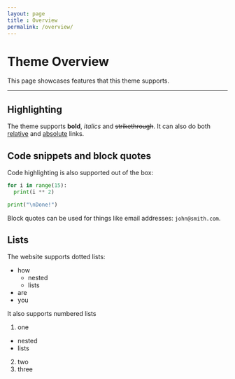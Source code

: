 ```yaml
---
layout: page
title : Overview
permalink: /overview/
---
```


# Theme Overview
This page showcases features that this theme supports.

---

## Highlighting

The theme supports **bold**, _italics_ and ~~strikethrough~~. It can also do both [relative](/) and [absolute](https://www.duck.com/) links.

## Code snippets and block quotes

Code highlighting is also supported out of the box:

```python
for i in range(15):
  print(i ** 2)

print("\nDone!")
```

Block quotes can be used for things like email addresses: `john@smith.com`.

## Lists
The website supports dotted lists:
- how
  - nested
  - lists
- are
- you

It also supports numbered lists
1. one
  - nested
  - lists
2. two
3. three

